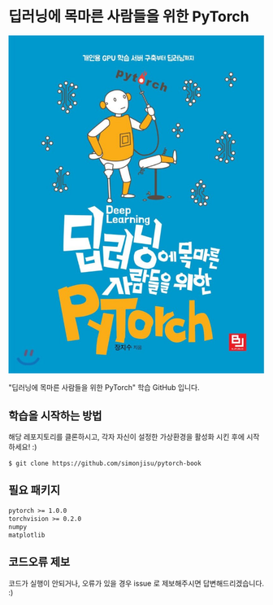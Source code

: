 # 딥러닝에 목마른 사람들을 위한 PyTorch

![book-image](book-image.jpeg)

"딥러닝에 목마른 사람들을 위한 PyTorch" 학습 GitHub 입니다.

## 학습을 시작하는 방법

해당 레포지토리를 클론하시고, 각자 자신이 설정한 가상환경을 활성화 시킨 후에 시작하세요! :)

```
$ git clone https://github.com/simonjisu/pytorch-book
```

## 필요 패키지

```
pytorch >= 1.0.0
torchvision >= 0.2.0
numpy
matplotlib
```

## 코드오류 제보

코드가 실행이 안되거나, 오류가 있을 경우 issue 로 제보해주시면 답변해드리겠습니다. :)
